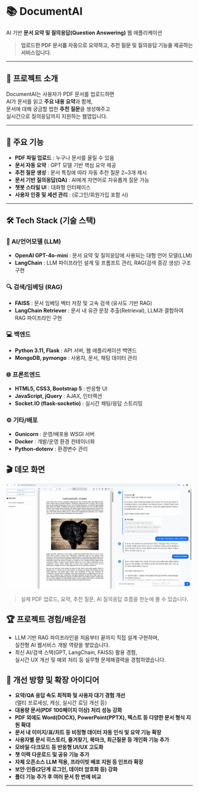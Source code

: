 # 📚 DocumentAI

AI 기반 **문서 요약 및 질의응답(Question Answering)** 웹 애플리케이션

> **업로드한 PDF 문서를 자동으로 요약하고, 추천 질문 및 질의응답 기능을 제공하는 서비스입니다.**

---

## 📝 프로젝트 소개

DocumentAI는 사용자가 PDF 문서를 업로드하면  
AI가 문서를 읽고 **주요 내용 요약**과 함께,  
문서에 대해 궁금할 법한 **추천 질문**을 생성해주고  
실시간으로 질의응답까지 지원하는 웹앱입니다.

---

## 🚩 주요 기능

- **PDF 파일 업로드** : 누구나 문서를 올릴 수 있음
- **문서 자동 요약** : GPT 모델 기반 핵심 요약 제공
- **추천 질문 생성** : 문서 특징에 따라 자동 추천 질문 2~3개 제시
- **문서 기반 질의응답(QA)** : AI에게 자연어로 자유롭게 질문 가능
- **챗봇 스타일 UI** : 대화형 인터페이스
- **사용자 인증 및 세션 관리** : (로그인/회원가입 포함 시)
---

## 🛠️ Tech Stack (기술 스택)

### 🤖 AI/언어모델 (LLM)
- **OpenAI GPT-4o-mini** : 문서 요약 및 질의응답에 사용되는 대형 언어 모델(LLM)
- **LangChain** : LLM 파이프라인 설계 및 프롬프트 관리, RAG(검색 증강 생성) 구조 구현

### 🔍 검색/임베딩 (RAG)
- **FAISS** : 문서 임베딩 벡터 저장 및 고속 검색 (유사도 기반 RAG)
- **LangChain Retriever** : 문서 내 유관 문장 추출(Retrieval), LLM과 결합하여 RAG 파이프라인 구현

### 💻 백엔드
- **Python 3.11, Flask** : API 서버, 웹 애플리케이션 백엔드
- **MongoDB, pymongo** : 사용자, 문서, 채팅 데이터 관리

### 🌐 프론트엔드
- **HTML5, CSS3, Bootstrap 5** : 반응형 UI
- **JavaScript, jQuery** : AJAX, 인터랙션
- **Socket.IO (flask-socketio)** : 실시간 채팅/응답 스트리밍

### ⚙️ 기타/배포
- **Gunicorn** : 운영/배포용 WSGI 서버
- **Docker** : 개발/운영 환경 컨테이너화
- **Python-dotenv** : 환경변수 관리

## 🎬 데모 화면
![DocumentAI 시연](./gif/AIDocumentGIF.gif)

> 실제 PDF 업로드, 요약, 추천 질문, AI 질의응답 흐름을 한눈에 볼 수 있습니다.

## 🏆 프로젝트 경험/배운점

- LLM 기반 RAG 파이프라인을 처음부터 끝까지 직접 설계·구현하며,  
  실전형 AI 웹서비스 개발 역량을 쌓았습니다.
- 최신 AI/검색 스택(GPT, LangChain, FAISS) 활용 경험,  
  실시간 UX 개선 및 예외 처리 등 실무형 문제해결력을 경험하였습니다.

## 🚀 개선 방향 및 확장 아이디어

- **요약/QA 응답 속도 최적화 및 사용자 대기 경험 개선**  
  (멀티 프로세싱, 캐싱, 실시간 로딩 개선 등)
- **대용량 문서(PDF 100페이지 이상) 처리 성능 강화**
- **PDF 외에도 Word(DOCX), PowerPoint(PPTX), 텍스트 등 다양한 문서 형식 지원 확대**
- **문서 내 이미지/표/차트 등 비정형 데이터 자동 인식 및 요약 기능 확장**
- **사용자별 문서 히스토리, 즐겨찾기, 북마크, 최근질문 등 개인화 기능 추가**
- **모바일·다크모드 등 반응형 UI/UX 고도화**
- **챗 이력 다운로드 및 공유 기능 추가**
- **자체 오픈소스 LLM 적용, 프라이빗 배포 지원 등 인프라 확장**
- **보안·인증(2단계 로그인, 데이터 암호화 등) 강화**
- **폴더 기능 추가 후 여러 문서 한 번에 비교**
---
